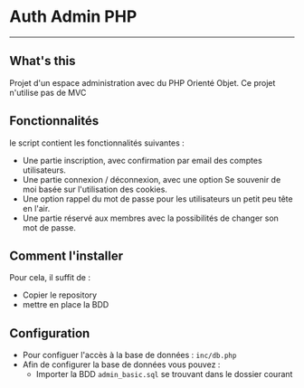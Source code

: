 # Auth Admin PHP
------------------------

## What's this
Projet d'un espace administration avec du PHP Orienté Objet.
Ce projet n'utilise pas de MVC

## Fonctionnalités
le script contient les fonctionnalités suivantes :
- Une partie inscription, avec confirmation par email des comptes utilisateurs.
- Une partie connexion / déconnexion, avec une option Se souvenir de moi basée sur l'utilisation des cookies.
- Une option rappel du mot de passe pour les utilisateurs un petit peu tête en l'air.
- Une partie réservé aux membres avec la possibilités de changer son mot de passe.

## Comment l'installer
Pour cela, il suffit de :
- Copier le repository
- mettre en place la BDD

## Configuration
- Pour configuer l'accès à la base de données : ```inc/db.php```
- Afin de configurer la base de données vous pouvez :
    - Importer la BDD ```admin_basic.sql``` se trouvant dans le dossier courant

